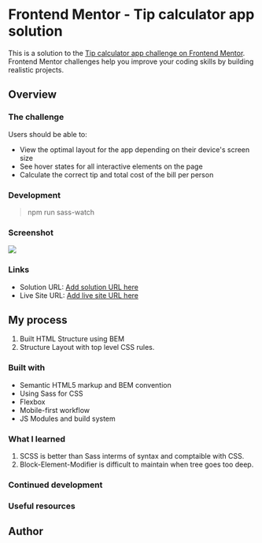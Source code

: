 # Frontend Mentor - Tip calculator app solution

This is a solution to the [Tip calculator app challenge on Frontend Mentor](https://www.frontendmentor.io/challenges/tip-calculator-app-ugJNGbJUX). Frontend Mentor challenges help you improve your coding skills by building realistic projects.


## Overview

### The challenge

Users should be able to:

- View the optimal layout for the app depending on their device's screen size
- See hover states for all interactive elements on the page
- Calculate the correct tip and total cost of the bill per person

### Development

> npm run sass-watch

### Screenshot

![](./screenshot.jpg)

### Links

- Solution URL: [Add solution URL here](https://your-solution-url.com)
- Live Site URL: [Add live site URL here](https://your-live-site-url.com)

## My process

1. Built HTML Structure using BEM
2. Structure Layout with top level CSS rules.

### Built with

- Semantic HTML5 markup and BEM convention
- Using Sass for CSS
- Flexbox
- Mobile-first workflow
- JS Modules and build system

### What I learned 

1. SCSS is better than Sass interms of syntax and comptaible with CSS.
2. Block-Element-Modifier is difficult to maintain when tree goes too deep.

### Continued development


### Useful resources

## Author
